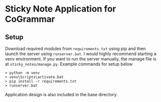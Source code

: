 # Sticky Note Application for CoGrammar
## Setup
Download required modules from `requirements.txt` using pip and then launch the server using `runserver.bat`. I would highly recommend starting a venv environment. If you want to run the server manually, the manage file is at `sticky_notes/manage.py`. Example commands for setup below
```
> python -m venv
> venv\Scripts\activate.bat
> pip install -r requirements.txt
> runserver.bat
```
Application design is also included in the base directory.
